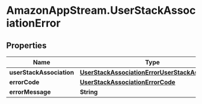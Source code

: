 # AmazonAppStream.UserStackAssociationError

## Properties

Name | Type | Description | Notes
------------ | ------------- | ------------- | -------------
**userStackAssociation** | [**UserStackAssociationErrorUserStackAssociation**](UserStackAssociationErrorUserStackAssociation.md) |  | [optional] 
**errorCode** | [**UserStackAssociationErrorCode**](UserStackAssociationErrorCode.md) |  | [optional] 
**errorMessage** | **String** |  | [optional] 


